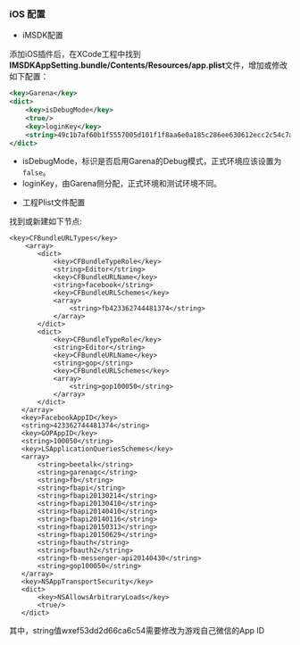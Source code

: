 ### iOS 配置

* iMSDK配置

 添加iOS插件后，在XCode工程中找到**IMSDKAppSetting.bundle/Contents/Resources/app.plist**文件，增加或修改如下配置：

 ```xml
 <key>Garena</key>
 <dict>
     <key>isDebugMode</key>
     <true/>
     <key>loginKey</key>
     <string>49c1b7af60b1f5557005d101f1f8aa6e0a185c286ee630612ecc2c54c7ac7b27</string>
 </dict>
 ```
 
 - isDebugMode，标识是否启用Garena的Debug模式，正式环境应该设置为`false`。
 - loginKey，由Garena侧分配，正式环境和测试环境不同。

* 工程Plist文件配置

 找到或新建如下节点:

 ```plist
 <key>CFBundleURLTypes</key>
	 <array>
		<dict>
			<key>CFBundleTypeRole</key>
			<string>Editor</string>
			<key>CFBundleURLName</key>
			<string>facebook</string>
			<key>CFBundleURLSchemes</key>
			<array>
				<string>fb423362744481374</string>
			</array>
		</dict>
		<dict>
			<key>CFBundleTypeRole</key>
			<string>Editor</string>
			<key>CFBundleURLName</key>
			<string>gop</string>
			<key>CFBundleURLSchemes</key>
			<array>
				<string>gop100050</string>
			</array>
		</dict>
	</array>
	<key>FacebookAppID</key>
	<string>423362744481374</string>
	<key>GOPAppID</key>
	<string>100050</string>
	<key>LSApplicationQueriesSchemes</key>
	<array>
		<string>beetalk</string>
		<string>garenagc</string>
		<string>fb</string>
		<string>fbapi</string>
		<string>fbapi20130214</string>
		<string>fbapi20130410</string>
		<string>fbapi20140410</string>
		<string>fbapi20140116</string>
		<string>fbapi20150313</string>
		<string>fbapi20150629</string>
		<string>fbauth</string>
		<string>fbauth2</string>
		<string>fb-messenger-api20140430</string>
		<string>gop100050</string>
	</array>
	<key>NSAppTransportSecurity</key>
	<dict>
		<key>NSAllowsArbitraryLoads</key>
		<true/>
	</dict>
 ```

 其中，string值wxef53dd2d66ca6c54需要修改为游戏自己微信的App ID